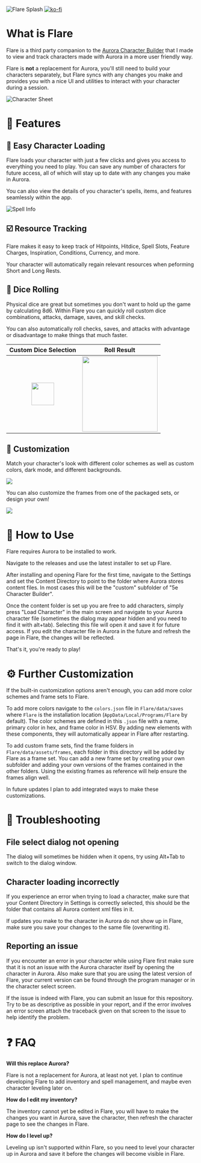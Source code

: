![Flare Splash](data/assets/banner_thick.png)
[![ko-fi](https://ko-fi.com/img/githubbutton_sm.svg)](https://ko-fi.com/Y8Y01FNNX5)
# What is Flare

Flare is a third party companion to the [Aurora Character Builder](https://aurorabuilder.com) that I made to view and track characters made with Aurora in a more user friendly way.

Flare is **not** a replacement for Aurora, you'll still need to build your characters separately, but Flare syncs with any changes you make and provides you with a nice UI and utilities to interact with your character during a session.

![Character Sheet](images/sheet.png)

# :page_with_curl: Features
## :busts_in_silhouette: Easy Character Loading
Flare loads your character with just a few clicks and gives you access to everything you need to play. You can save any number of characters for future access, all of which will stay up to date with any changes you make in Aurora.

You can also view the details of you character's spells, items, and features seamlessly within the app.

![Spell Info](images/spell_info.png)

## :ballot_box_with_check: Resource Tracking
Flare makes it easy to keep track of Hitpoints, Hitdice, Spell Slots, Feature Charges, Inspiration, Conditions, Currency, and more.

Your character will automatically regain relevant resources when peforming Short and Long Rests.

## :game_die: Dice Rolling
Physical dice are great but sometimes you don't want to hold up the game by calculating 8d6. Within Flare you can quickly roll custom dice combinations, attacks, damage, saves, and skill checks.

You can also automatically roll checks, saves, and attacks with advantage or disadvantage to make things that much faster.

Custom Dice Selection             |  Roll Result
:-------------------------:|:-------------------------:
<img src="images/dice_menu.png" width="60">  |  <img src="images/roll_result.png" width="200">

## :art: Customization
Match your character's look with different color schemes as well as custom colors, dark mode, and different backgrounds.

![](images/red_light.png)

You can also customize the frames from one of the packaged sets, or design your own!

![](images/frame_simple.png)

# :memo: How to Use
Flare requires Aurora to be installed to work.

Navigate to the releases and use the latest installer to set up Flare.

After installing and opening Flare for the first time, navigate to the Settings and set the Content Directory to point to the folder where Aurora stores content files. In most cases this will be the "custom" subfolder of "5e Character Builder".

Once the content folder is set up you are free to add characters, simply press "Load Character" in the main screen and navigate to your Aurora character file (sometimes the dialog may appear hidden and you need to find it with alt+tab). Selecting this file will open it and save it for future access. If you edit the character file in Aurora in the future and refresh the page in Flare, the changes will be reflected.

That's it, you're ready to play!

# :gear: Further Customization
If the built-in customization options aren't enough, you can add more color schemes and frame sets to Flare.

To add more colors navigate to the `colors.json` file in `Flare/data/saves` where `Flare` is the installation location (`AppData/Local/Programs/Flare` by default). The color schemes are defined in this `.json` file with a name, primary color in hex, and frame color in HSV. By adding new elements with these components, they will automatically appear in Flare after restarting.

To add custom frame sets, find the frame folders in `Flare/data/assets/frames`, each folder in this directory will be added by Flare as a frame set. You can add a new frame set by creating your own subfolder and adding your own versions of the frames contained in the other folders. Using the existing frames as reference will help ensure the frames align well.

In future updates I plan to add integrated ways to make these customizations.

# :wrench: Troubleshooting

## File select dialog not opening
The dialog will sometimes be hidden when it opens, try using Alt+Tab to switch to the dialog window.

## Character loading incorrectly
If you experience an error when trying to load a character, make sure that your Content Directory in Settings is correctly selected, this should be the folder that contains all Aurora content xml files in it.

If updates you make to the character in Aurora do not show up in Flare, make sure you save your changes to the same file (overwriting it).

## Reporting an issue

If you encounter an error in your character while using Flare first make sure that it is not an issue with the Aurora character itself by opening the character in Aurora. Also make sure that you are using the latest version of Flare, your current version can be found through the program manager or in the character select screen.

If the issue is indeed with Flare, you can submit an Issue for this repository. Try to be as descriptive as possible in your report, and if the error involves an error screen attach the traceback given on that screen to the issue to help identify the problem.

# :question: FAQ

**Will this replace Aurora?**

Flare is not a replacement for Aurora, at least not yet. I plan to continue developing Flare to add inventory and spell management, and maybe even character leveling later on.

**How do I edit my inventory?**

The inventory cannot yet be edited in Flare, you will have to make the changes you want in Aurora, save the character, then refresh the character page to see the changes in Flare.

**How do I level up?**

Leveling up isn't supported within Flare, so you need to level your character up in Aurora and save it before the changes will become visible in Flare.
